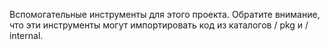 Вспомогательные инструменты для этого проекта. Обратите внимание, что эти инструменты могут импортировать код из каталогов / pkg и / internal.